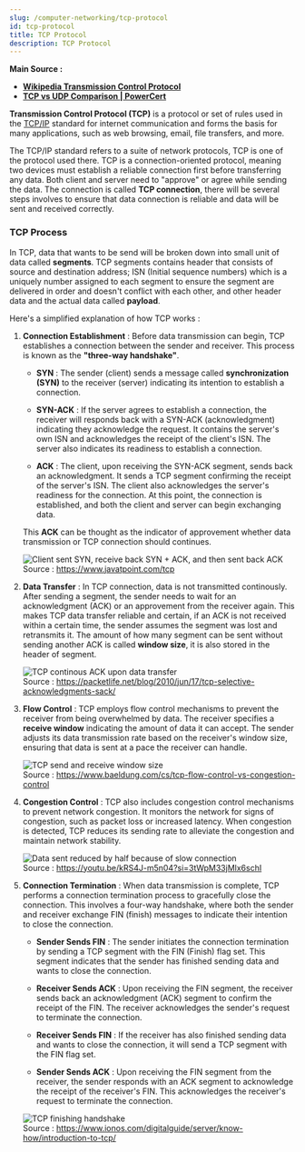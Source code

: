 ```yaml
---
slug: /computer-networking/tcp-protocol
id: tcp-protocol
title: TCP Protocol
description: TCP Protocol
---
```


**Main Source :**

- **[Wikipedia Transmission Control Protocol](https://en.wikipedia.org/wiki/Transmission_Control_Protocol)**
- **[TCP vs UDP Comparison | PowerCert](https://youtu.be/uwoD5YsGACg?si=Hy4bdZ6vr2khFBd2)**

**Transmission Control Protocol (TCP)** is a protocol or set of rules used in the [TCP/IP](/computer-networking/tcp-ip) standard for internet communication and forms the basis for many applications, such as web browsing, email, file transfers, and more.

The TCP/IP standard refers to a suite of network protocols, TCP is one of the protocol used there. TCP is a connection-oriented protocol, meaning two devices must establish a reliable connection first before transferring any data. Both client and server need to "approve" or agree while sending the data. The connection is called **TCP connection**, there will be several steps involves to ensure that data connection is reliable and data will be sent and received correctly.

### TCP Process

In TCP, data that wants to be send will be broken down into small unit of data called **segments**. TCP segments contains header that consists of source and destination address; ISN (Initial sequence numbers) which is a uniquely number assigned to each segment to ensure the segment are delivered in order and doesn't conflict with each other, and other header data and the actual data called **payload**.

Here's a simplified explanation of how TCP works :

1. **Connection Establishment** : Before data transmission can begin, TCP establishes a connection between the sender and receiver. This process is known as the **"three-way handshake"**.

   - **SYN** : The sender (client) sends a message called **synchronization (SYN)** to the receiver (server) indicating its intention to establish a connection.

   - **SYN-ACK** : If the server agrees to establish a connection, the receiver will responds back with a SYN-ACK (acknowledgment) indicating they acknowledge the request. It contains the server's own ISN and acknowledges the receipt of the client's ISN. The server also indicates its readiness to establish a connection.

   - **ACK** : The client, upon receiving the SYN-ACK segment, sends back an acknowledgment. It sends a TCP segment confirming the receipt of the server's ISN. The client also acknowledges the server's readiness for the connection. At this point, the connection is established, and both the client and server can begin exchanging data.

   This **ACK** can be thought as the indicator of approvement whether data transmission or TCP connection should continues.

   ![Client sent SYN, receive back SYN + ACK, and then sent back ACK](./tcp-connection-establishment.png)  
    Source : https://www.javatpoint.com/tcp

2. **Data Transfer** : In TCP connection, data is not transmitted continously. After sending a segment, the sender needs to wait for an acknowledgment (ACK) or an approvement from the receiver again. This makes TCP data transfer reliable and certain, if an ACK is not received within a certain time, the sender assumes the segment was lost and retransmits it. The amount of how many segment can be sent without sending another ACK is called **window size**, it is also stored in the header of segment.

   ![TCP continous ACK upon data transfer](./tcp-ack.png)  
   Source : https://packetlife.net/blog/2010/jun/17/tcp-selective-acknowledgments-sack/

3. **Flow Control** : TCP employs flow control mechanisms to prevent the receiver from being overwhelmed by data. The receiver specifies a **receive window** indicating the amount of data it can accept. The sender adjusts its data transmission rate based on the receiver's window size, ensuring that data is sent at a pace the receiver can handle.

   ![TCP send and receive window size](./tcp-flow-control.png)  
   Source : https://www.baeldung.com/cs/tcp-flow-control-vs-congestion-control

4. **Congestion Control** : TCP also includes congestion control mechanisms to prevent network congestion. It monitors the network for signs of congestion, such as packet loss or increased latency. When congestion is detected, TCP reduces its sending rate to alleviate the congestion and maintain network stability.

   ![Data sent reduced by half because of slow connection](./tcp-congestion-control.png)  
   Source : https://youtu.be/kRS4J-m5n04?si=3tWpM33jMlx6schI

5. **Connection Termination** : When data transmission is complete, TCP performs a connection termination process to gracefully close the connection. This involves a four-way handshake, where both the sender and receiver exchange FIN (finish) messages to indicate their intention to close the connection.

   - **Sender Sends FIN** : The sender initiates the connection termination by sending a TCP segment with the FIN (Finish) flag set. This segment indicates that the sender has finished sending data and wants to close the connection.

   - **Receiver Sends ACK** : Upon receiving the FIN segment, the receiver sends back an acknowledgment (ACK) segment to confirm the receipt of the FIN. The receiver acknowledges the sender's request to terminate the connection.

   - **Receiver Sends FIN** : If the receiver has also finished sending data and wants to close the connection, it will send a TCP segment with the FIN flag set.

   - **Sender Sends ACK** : Upon receiving the FIN segment from the receiver, the sender responds with an ACK segment to acknowledge the receipt of the receiver's FIN. This acknowledges the receiver's request to terminate the connection.

    ![TCP finishing handshake](./tcp-finished.png)  
    Source : https://www.ionos.com/digitalguide/server/know-how/introduction-to-tcp/
